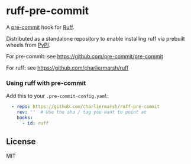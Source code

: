 # ruff-pre-commit

A [pre-commit](https://pre-commit.com/) hook for [Ruff](https://github.com/charliermarsh/ruff).

Distributed as a standalone repository to enable installing ruff via prebuilt wheels from
[PyPI](https://pypi.org/project/ruff/).

For pre-commit: see https://github.com/pre-commit/pre-commit

For ruff: see https://github.com/charliermarsh/ruff

### Using ruff with pre-commit

Add this to your `.pre-commit-config.yaml`:

```yaml
  - repo: https://github.com/charliermarsh/ruff-pre-commit
    rev: ''  # Use the sha / tag you want to point at
    hooks:
      - id: ruff
```

## License

MIT
